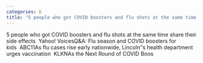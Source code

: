 ```yaml
---
categories: b
title: "5 people who got COVID boosters and flu shots at the same time share their side effects  Yahoo Voices"
---
```

5 people who got COVID boosters and flu shots at the same time share their side effects&nbsp;&nbsp;Yahoo! VoicesQ&A: Flu season and COVID boosters for kids&nbsp;&nbsp;ABC11As flu cases rise early nationwide, Lincoln"s health department urges vaccination&nbsp;&nbsp;KLKNAs the Next Round of COVID Boos